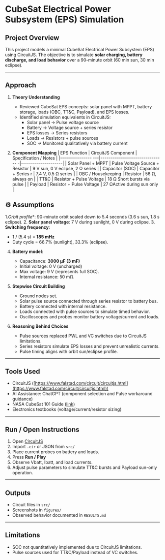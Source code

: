 # CubeSat Electrical Power Subsystem (EPS) Simulation

## Project Overview
This project models a minimal CubeSat Electrical Power Subsystem (EPS) using CircuitJS. The objective is to simulate **solar charging, battery discharge, and load behavior** over a 90-minute orbit (60 min sun, 30 min eclipse).

---

## Approach

1. **Theory Understanding**  
   - Reviewed CubeSat EPS concepts: solar panel with MPPT, battery storage, loads (OBC, TT&C, Payload), and EPS losses.
   - Identified simulation equivalents in CircuitJS:
     - Solar panel → Pulse voltage source
     - Battery → Voltage source + series resistor
     - EPS losses → Series resistors
     - Loads → Resistors + pulse sources
     - SOC → Monitored qualitatively via battery current

2. **Component Mapping**
| EPS Function       | CircuitJS Component             | Specification / Notes |
|---------------- ---|-------------------------------- -|---------------------|
| Solar Panel + MPPT | Pulse Voltage Source + Resistor | 9 V sun, 0 V eclipse, 2 Ω series |
| Capacitor  (SOC)   | Capacitor + Series r            | 7.4 V, 0.5 Ω series |
| OBC / Housekeeping | Resistor                        | 56 Ω, always on |
| TT&C               | Resistor + Pulse Voltage        | 18 Ω Short bursts via pulse |
| Payload            | Resistor + Pulse Voltage        | 27 ΩActive during sun only |

## ⚙️ Assumptions
1.*Orbit profile**: 90-minute orbit scaled down to 5.4 seconds (3.6 s sun, 1.8 s eclipse).
2. **Solar panel voltage**: 7 V during sunlight, 0 V during eclipse.
3. **Switching frequency**:  
   - 1 / (5.4 s) = **185 mHz**  
   - Duty cycle = 66.7% (sunlight), 33.3% (eclipse).
4. **Battery model**:  
   - Capacitance: **3000 µF (3 mF)**  
   - Initial voltage: 0 V (uncharged)  
   - Max voltage: 9 V (represents full SOC).
   - Internal resistance: 50 mΩ.

3. **Stepwise Circuit Building**
   - Ground nodes set.
   - Solar pulse source connected through series resistor to battery bus.
   - Battery connected with internal resistance.
   - Loads connected with pulse sources to simulate timed behavior.
   - Oscilloscopes and probes monitor battery voltage/current and loads.

4. **Reasoning Behind Choices**
   - Pulse sources replaced PWL and VC switches due to CircuitJS limitations.
   - Series resistors simulate EPS losses and prevent unrealistic currents.
   - Pulse timing aligns with orbit sun/eclipse profile.

---

## Tools Used
- CircuitJS ([https://www.falstad.com/circuit/circuitjs.html](https://www.falstad.com/circuit/circuitjs.html))
- AI Assistance: ChatGPT (component selection and Pulse workaround guidance)
- NASA CubeSat 101 Guide ([link](https://www.nasa.gov/wp-content/uploads/2017/03/nasa_csli_cubesat_101_508.pdf))
- Electronics textbooks (voltage/current/resistor sizing)

---

## Run / Open Instructions
1. Open [CircuitJS](https://www.falstad.com/circuit/circuitjs.html)
2. Import `.cir` or JSON from `src/`
3. Place current probes on battery and loads.
4. Press **Run / Play**
5. Observe Vbatt, Ibatt, and load currents.
6. Adjust pulse parameters to simulate TT&C bursts and Payload sun-only operation.

---

## Outputs
- Circuit files in `src/`
- Screenshots in `figures/`
- Observed behavior documented in `RESULTS.md`

---

## Limitations
- SOC not quantitatively implemented due to CircuitJS limitations.
- Pulse sources used for TT&C/Payload instead of VC switches.



